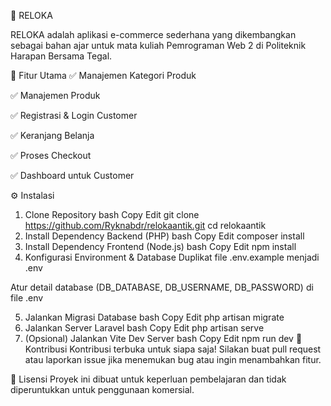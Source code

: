 🛒 RELOKA


RELOKA adalah aplikasi e-commerce sederhana yang dikembangkan sebagai bahan ajar untuk mata kuliah Pemrograman Web 2 di Politeknik Harapan Bersama Tegal.

🚀 Fitur Utama
✅ Manajemen Kategori Produk

✅ Manajemen Produk

✅ Registrasi & Login Customer

✅ Keranjang Belanja

✅ Proses Checkout

✅ Dashboard untuk Customer

⚙️ Instalasi
1. Clone Repository
bash
Copy
Edit
git clone https://github.com/Ryknabdr/relokaantik.git
cd relokaantik
2. Install Dependency Backend (PHP)
bash
Copy
Edit
composer install
3. Install Dependency Frontend (Node.js)
bash
Copy
Edit
npm install
4. Konfigurasi Environment & Database
Duplikat file .env.example menjadi .env

Atur detail database (DB_DATABASE, DB_USERNAME, DB_PASSWORD) di file .env

5. Jalankan Migrasi Database
bash
Copy
Edit
php artisan migrate
6. Jalankan Server Laravel
bash
Copy
Edit
php artisan serve
7. (Opsional) Jalankan Vite Dev Server
bash
Copy
Edit
npm run dev
🤝 Kontribusi
Kontribusi terbuka untuk siapa saja!
Silakan buat pull request atau laporkan issue jika menemukan bug atau ingin menambahkan fitur.

📄 Lisensi
Proyek ini dibuat untuk keperluan pembelajaran dan tidak diperuntukkan untuk penggunaan komersial.

